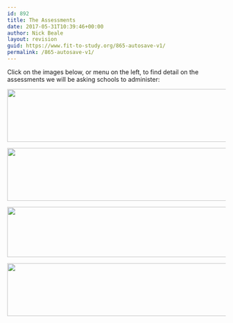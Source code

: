 ```yaml
---
id: 892
title: The Assessments
date: 2017-05-31T10:39:46+00:00
author: Nick Beale
layout: revision
guid: https://www.fit-to-study.org/865-autosave-v1/
permalink: /865-autosave-v1/
---
```

Click on the images below, or menu on the left, to find detail on the assessments we will be asking schools to administer:

[<img class="alignnone wp-image-998 size-large" src="https://i1.wp.com/www.fit-to-study.org/wp-content/uploads/2017/05/Fitness-assessmentv2.jpg?resize=1024%2C122&#038;ssl=1" alt="" width="1024" height="122" srcset="https://i1.wp.com/www.fit-to-study.org/wp-content/uploads/2017/05/Fitness-assessmentv2.jpg?resize=1024%2C122&ssl=1 1024w, https://i1.wp.com/www.fit-to-study.org/wp-content/uploads/2017/05/Fitness-assessmentv2.jpg?resize=300%2C36&ssl=1 300w, https://i1.wp.com/www.fit-to-study.org/wp-content/uploads/2017/05/Fitness-assessmentv2.jpg?resize=768%2C91&ssl=1 768w" sizes="(max-width: 1000px) 100vw, 1000px" data-recalc-dims="1" />](https://www.fit-to-study.org/the-assessments/fitness-assessment)

[<img class="alignnone wp-image-999 size-large" src="https://i2.wp.com/www.fit-to-study.org/wp-content/uploads/2017/05/PA-Monitoringv2.jpg?resize=1024%2C122&#038;ssl=1" alt="" width="1024" height="122" srcset="https://i2.wp.com/www.fit-to-study.org/wp-content/uploads/2017/05/PA-Monitoringv2.jpg?resize=1024%2C122&ssl=1 1024w, https://i2.wp.com/www.fit-to-study.org/wp-content/uploads/2017/05/PA-Monitoringv2.jpg?resize=300%2C36&ssl=1 300w, https://i2.wp.com/www.fit-to-study.org/wp-content/uploads/2017/05/PA-Monitoringv2.jpg?resize=768%2C91&ssl=1 768w" sizes="(max-width: 1000px) 100vw, 1000px" data-recalc-dims="1" />](https://www.fit-to-study.org/the-assessments/physical-activity-monitoring)

[<img class="alignnone wp-image-877 size-large" src="https://i1.wp.com/www.fit-to-study.org/wp-content/uploads/2017/05/Questionnaire.jpg?resize=1024%2C116&#038;ssl=1" alt="" width="1024" height="116" srcset="https://i1.wp.com/www.fit-to-study.org/wp-content/uploads/2017/05/Questionnaire.jpg?resize=1024%2C116&ssl=1 1024w, https://i1.wp.com/www.fit-to-study.org/wp-content/uploads/2017/05/Questionnaire.jpg?resize=300%2C34&ssl=1 300w, https://i1.wp.com/www.fit-to-study.org/wp-content/uploads/2017/05/Questionnaire.jpg?resize=768%2C87&ssl=1 768w" sizes="(max-width: 1000px) 100vw, 1000px" data-recalc-dims="1" />](https://www.fit-to-study.org/the-assessments/online-questionnaire/)

[<img class="alignnone wp-image-876 size-large" src="https://i0.wp.com/www.fit-to-study.org/wp-content/uploads/2017/05/Cog-tests.jpg?resize=1024%2C122&#038;ssl=1" alt="" width="1024" height="122" srcset="https://i0.wp.com/www.fit-to-study.org/wp-content/uploads/2017/05/Cog-tests.jpg?resize=1024%2C122&ssl=1 1024w, https://i0.wp.com/www.fit-to-study.org/wp-content/uploads/2017/05/Cog-tests.jpg?resize=300%2C36&ssl=1 300w, https://i0.wp.com/www.fit-to-study.org/wp-content/uploads/2017/05/Cog-tests.jpg?resize=768%2C92&ssl=1 768w" sizes="(max-width: 1000px) 100vw, 1000px" data-recalc-dims="1" />](https://www.fit-to-study.org/the-assessments/online-cognitive-assessment)